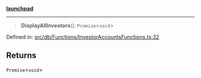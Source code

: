 [**launchpad**](index.md)

***

> **DisplayAllInvestors**(): `Promise`\<`void`\>

Defined in: [src/db/Functions/InvestorAccountsFunctions.ts:32](https://github.com/victorbratov/launchpad/blob/d1815ef1a573b42ac1f231f3f3d6617bddce6dbe/src/db/Functions/InvestorAccountsFunctions.ts#L32)

## Returns

`Promise`\<`void`\>
